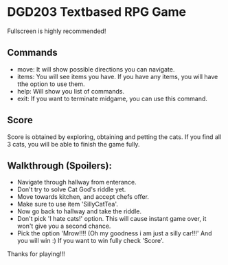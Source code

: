 # DGD203 Textbased RPG Game

Fullscreen is highly recommended!

## Commands
* move: It will show possible directions you can navigate.
* items: You will see items you have. If you have any items, you will have tthe option to use them.
* help: Will show you list of commands.
* exit: If you want to terminate midgame, you can use this command.

## Score
Score is obtained by exploring, obtaining and petting the cats. If you find all 3 cats, you will be able to finish the game fully.

## Walkthrough (Spoilers):
* Navigate through hallway from enterance.
* Don't try to solve Cat God's riddle yet.
* Move towards kitchen, and accept chefs offer.
* Make sure to use item 'SillyCatTea'.
* Now go back to hallway and take the riddle.
* Don't pick 'I hate cats!' option. This will cause instant game over, it won't give you a second chance.
* Pick the option 'Mrow!!!! (Oh my goodness i am just a silly car!!!'
And you will win :) If you want to win fully check 'Score'.

Thanks for playing!!!
